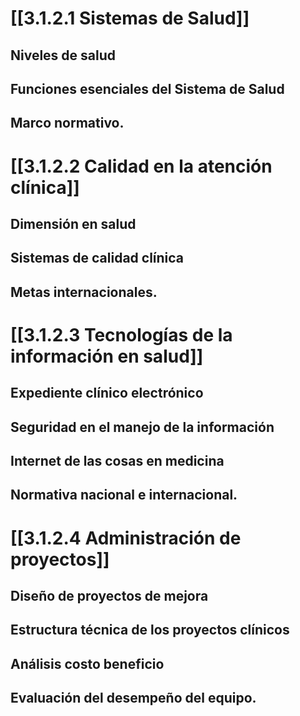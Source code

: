 #  [[3.1.2.1 Sistemas de Salud]]
##  Niveles de salud
##  Funciones esenciales del Sistema de Salud
##  Marco normativo.
#  [[3.1.2.2 Calidad en la atención clínica]]
##  Dimensión en salud
##  Sistemas de calidad clínica
##  Metas internacionales.
#  [[3.1.2.3 Tecnologías de la información en salud]]
##  Expediente clínico electrónico
##  Seguridad en el manejo de la información
##  Internet de las cosas en medicina
##  Normativa nacional e internacional.
#  [[3.1.2.4 Administración de proyectos]]
##  Diseño de proyectos de mejora
##  Estructura técnica de los proyectos clínicos
##  Análisis costo beneficio
##  Evaluación del desempeño del equipo.